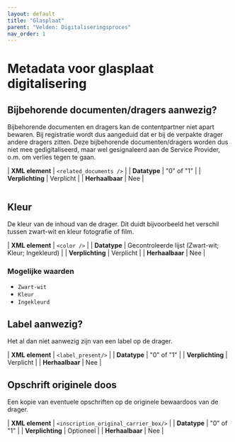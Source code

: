 ```yaml
---
layout: default
title: "Glasplaat"
parent: "Velden: Digitaliseringsproces"
nav_order: 1
---
```


# Metadata voor glasplaat digitalisering



## Bijbehorende documenten/dragers aanwezig?

Bijbehorende documenten en dragers kan de contentpartner niet apart bewaren. Bij registratie wordt dus aangeduid dat er bij de verpakte drager andere dragers zitten. Deze bijbehorende documenten/dragers worden dus niet mee gedigitaliseerd, maar wel gesignaleerd aan de Service Provider, o.m. om verlies tegen te gaan.

| **XML element**            | `<related_documents />`                                                                   |
| **Datatype**               | "0" of "1"                                                           |
| **Verplichting**           | Verplicht                                                                                                     |
| **Herhaalbaar**            | Nee                                                                                                            |

```xml

```

## Kleur

De kleur van de inhoud van de drager. Dit duidt bijvoorbeeld het verschil tussen zwart-wit en kleur fotografie of film.

| **XML element**            | `<color />`                                                                   |
| **Datatype**               | Gecontroleerde lijst (Zwart-wit; Kleur; Ingekleurd)                                                          |
| **Verplichting**           | Verplicht                                                                                                     |
| **Herhaalbaar**            | Nee                                                                                                            |
	
### Mogelijke waarden

- `Zwart-wit`
- `Kleur`
- `Ingekleurd`

## Label aanwezig?

Het al dan niet aanwezig zijn van een label op de drager.

| **XML element**            | `<label_present/>`                                                                   |
| **Datatype**               | "0" of "1"                                                          |
| **Verplichting**           | Verplicht                                                                                                     |
| **Herhaalbaar**            | Nee                                                                                                            |
	

## Opschrift originele doos

Een kopie van eventuele opschriften op de originele bewaardoos van de drager.

| **XML element**            | `<inscription_original_carrier_box/>`                                                                   |
| **Datatype**               | "0" of "1"                                                          |
| **Verplichting**           | Optioneel                                                                                                     |
| **Herhaalbaar**            | Nee                                                                                                            |
	
